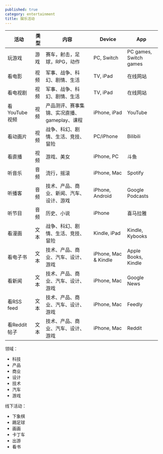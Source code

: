 ```yaml
---
published: true
category: entertainment
title: 娱乐活动
---
```

| 活动          | 类型 | 内容                                         | Device               | App                    |
| ------------- | ---- | -------------------------------------------- | -------------------- | ---------------------- |
| 玩游戏        | 游戏 | 赛车，射击，足球，RPG，动作                  | PC, Switch           | PC games, Switch games |
| 看电影        | 视频 | 军事、战争、科幻、剧情、生活                 | TV, iPad             | 在线网站               |
| 看电视剧      | 视频 | 军事、战争、科幻、剧情、生活                 | TV, iPad             | 在线网站               |
| 看YouTube视频 | 视频 | 产品测评、赛事集锦、实况直播、gameplay、课程 | iPhone, iPad         | YouTube                |
| 看动画片      | 视频 | 战争、科幻、剧情、生活、竞技、冒险           | PC/iPhone            | Bilibili               |
| 看直播        | 视频 | 游戏、美女                                   | iPhone, PC           | 斗鱼                   |
| 听音乐        | 音频 | 流行，摇滚                                   | iPhone, Mac          | Spotify                |
| 听播客        | 音频 | 技术、产品、商业、新闻、汽车、设计、游戏     | iPhone, Android      | Google Podcasts        |
| 听节目        | 音频 | 历史、小说                                   | iPhone               | 喜马拉雅               |
| 看漫画        | 文本 | 战争、科幻、剧情、生活、竞技、冒险           | Kindle, iPad         | Kindle, Kybooks        |
| 看电子书      | 文本 | 技术、产品、商业、汽车、设计、游戏           | iPhone, Mac & Kindle | Apple Books, Kindle    |
| 看新闻        | 文本 | 技术、产品、商业、汽车、设计、游戏           | iPhone, Mac          | Google News            |
| 看RSS feed    | 文本 | 技术、产品、商业、汽车、设计、游戏           | iPhone, Mac          | Feedly                 |
| 看Reddit帖子  | 文本 | 技术、产品、商业、汽车、设计、游戏           | iPhone, Mac          | Reddit                 |


领域：

- 科技
- 产品
- 商业
- 设计
- 技术
- 汽车
- 游戏




线下活动：

- 下象棋
- 踢足球
- 画画
- 卡丁车
- 出游
- 看书
